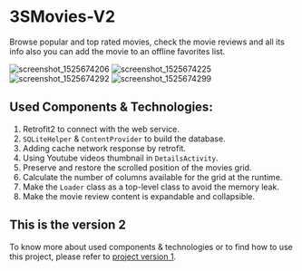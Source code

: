 # 3SMovies-V2
Browse popular and top rated movies, check the movie reviews and all its info also you can add the movie to an offline favorites list.

![screenshot_1525674206](https://user-images.githubusercontent.com/3951780/39687956-df953abc-51d0-11e8-932d-e42f373857c1.jpg)
![screenshot_1525674225](https://user-images.githubusercontent.com/3951780/39687967-e6eca156-51d0-11e8-9ad3-c5779ef12ffb.jpg)
![screenshot_1525674292](https://user-images.githubusercontent.com/3951780/39687979-eef85a3e-51d0-11e8-9e5f-e9d8203d82d4.jpg)
![screenshot_1525674299](https://user-images.githubusercontent.com/3951780/39687984-f448d630-51d0-11e8-9ffa-6d2f9454fc68.jpg)

## Used Components & Technologies:
1. Retrofit2 to connect with the web service.
2. `SQLiteHelper` & `ContentProvider` to build the database.
3. Adding cache network response by retrofit.
4. Using Youtube videos thumbnail in `DetailsActivity`.
5. Preserve and restore the scrolled position of the movies grid.
6. Calculate the number of columns available for the grid at the runtime.
7. Make the `Loader` class as a top-level class to avoid the memory leak.
8. Make the movie review content is expandable and collapsible.

## This is the version 2
To know more about used components & technologies or to find how to use this project, please refer to [project version 1](https://github.com/elsawaf/3SMovies).

